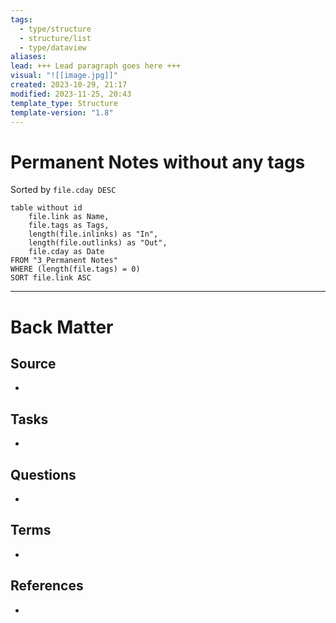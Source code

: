 ```yaml
---
tags:
  - type/structure
  - structure/list
  - type/dataview
aliases: 
lead: +++ Lead paragraph goes here +++
visual: "![[image.jpg]]"
created: 2023-10-29, 21:17
modified: 2023-11-25, 20:43
template_type: Structure
template-version: "1.8"
---
```


# Permanent Notes without any tags

<!-- Main STRUCTURE of my content -->
Sorted by `file.cday DESC`
```dataview
table without id 
	file.link as Name, 
	file.tags as Tags,
	length(file.inlinks) as "In",
	length(file.outlinks) as "Out",
	file.cday as Date
FROM "3_Permanent Notes"
WHERE (length(file.tags) = 0)
SORT file.link ASC
```


---
# Back Matter
## Source
<!-- Always keep a link to the source. --> 
- 

## Tasks
<!-- What remains to be done with this note? --> 
- 

## Questions
<!-- What remains for you to consider? --> 
- 

## Terms
<!-- Links to definition pages -->
- 

## References
<!-- Links to pages not referenced in the content -->
- 